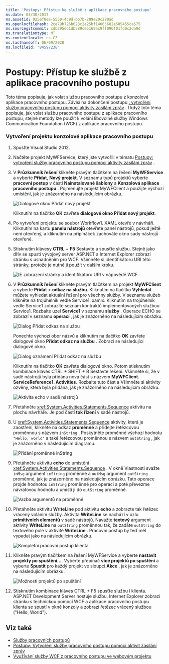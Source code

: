 ```yaml
---
title: 'Postupy: Přístup ke službě z aplikace pracovního postupu'
ms.date: 03/30/2017
ms.assetid: 925ef8ea-5550-4c9d-bb7b-209e20c280ad
ms.openlocfilehash: 2ce79b726b623c2a25bf14065682e685455ca575
ms.sourcegitcommit: cdb295dd1db589ce5169ac9ff096f01fd0c2da9d
ms.translationtype: MT
ms.contentlocale: cs-CZ
ms.lasthandoff: 06/09/2020
ms.locfileid: "84597238"
---
```

# <a name="how-to-access-a-service-from-a-workflow-application"></a>Postupy: Přístup ke službě z aplikace pracovního postupu
Toto téma popisuje, jak volat službu pracovního postupu z konzolové aplikace pracovního postupu. Závisí na dokončení postupu [: vytvoření služby pracovního postupu pomocí aktivity zasílání zpráv](how-to-create-a-workflow-service-with-messaging-activities.md) . I když toto téma popisuje, jak volat službu pracovního postupu z aplikace pracovního postupu, stejné metody lze použít k volání libovolné služby Windows Communication Foundation (WCF) z aplikace pracovního postupu.

### <a name="create-a-workflow-console-application-project"></a>Vytvoření projektu konzolové aplikace pracovního postupu

1. Spusťte Visual Studio 2012.

2. Načtěte projekt MyWFService, který jste vytvořili v tématu [Postupy: vytvoření služby pracovního postupu pomocí aktivity zasílání zpráv](how-to-create-a-workflow-service-with-messaging-activities.md) .

3. V **Průzkumník řešení** klikněte pravým tlačítkem na řešení **MyWFService** a vyberte **Přidat**, **Nový projekt**. V seznamu typů projektů vyberte **pracovní postup** v části **Nainstalované šablony** a **Konzolová aplikace pracovního postupu** . Pojmenujte projekt MyWFClient a použijte výchozí umístění, jak je znázorněno na následujícím obrázku.

     ![Dialogové okno Přidat nový projekt](./media/how-to-access-a-service-from-a-workflow-application/add-new-project-dialog.jpg)

     Kliknutím na tlačítko **OK** zavřete **dialogové okno Přidat nový projekt**.

4. Po vytvoření projektu se soubor Workflow1. XAML otevře v návrháři. Kliknutím na kartu **panelu nástrojů** otevřete panel nástrojů, pokud ještě není otevřený, a kliknutím na připínáček zachováte okno sady nástrojů otevřené.

5. Stisknutím klávesy **CTRL** + **F5** Sestavte a spusťte službu. Stejně jako dřív se spustí vývojový server ASP.NET a Internet Explorer zobrazí stránku s usnadněním pro WCF. Všimněte si identifikátoru URI této stránky, protože je nutné ji použít v dalším kroku.

     ![IE zobrazení stránky a identifikátoru URI v nápovědě WCF](./media/how-to-access-a-service-from-a-workflow-application/ie-wcf-help-page-uri.jpg)

6. V **Průzkumník řešení** klikněte pravým tlačítkem na projekt **MyWFClient** a vyberte **Přidat**  >  **odkaz na službu**. Kliknutím na tlačítko **Vyhledat** můžete vyhledat aktuální řešení pro všechny služby. V seznamu služeb klikněte na trojúhelník vedle Service1. xamlx. Kliknutím na trojúhelník vedle Service1 zobrazíte seznam kontraktů implementovaných službou Service1. Rozbalte uzel **Service1** v seznamu **služby** . Operace ECHO se zobrazí v seznamu **operací** , jak je znázorněno na následujícím obrázku.

     ![Dialog Přidat odkaz na službu](./media/how-to-access-a-service-from-a-workflow-application/add-service-reference.jpg)

     Ponechte výchozí obor názvů a kliknutím na tlačítko **OK** zavřete dialogové okno **Přidat odkaz na službu** . Zobrazí se následující dialogové okno.

     ![Dialog oznámení Přidat odkaz na službu](./media/how-to-access-a-service-from-a-workflow-application/add-service-reference-dialog.jpg)

     Kliknutím na tlačítko **OK** zavřete dialogové okno. Potom stisknutím kombinace kláves CTRL + SHIFT + B Sestavte řešení. Všimněte si, že v sadě nástrojů byla přidána nová část s názvem **MyWFClient. ServiceReference1. Activities**. Rozbalte tuto část a Všimněte si aktivity ozvěny, která byla přidána, jak je znázorněno na následujícím obrázku.

     ![Aktivita echo v sadě nástrojů](./media/how-to-access-a-service-from-a-workflow-application/echo-activity-toolbox.jpg)

7. Přetáhněte <xref:System.Activities.Statements.Sequence> aktivitu na plochu návrháře. Je pod částí **tok řízení** v sadě nástrojů.

8. U <xref:System.Activities.Statements.Sequence> aktivity, která je zaostření, klikněte na odkaz **proměnné** a přidejte řetězcovou proměnnou s názvem `inString` . Poskytněte proměnné výchozí hodnotu `"Hello, world"` a také řetězcovou proměnnou s názvem `outString` , jak je znázorněno v následujícím diagramu.

     ![Přidání proměnné inString](./media/how-to-access-a-service-from-a-workflow-application/add-instring-variable.jpg)

9. Přetáhněte aktivitu **echo** do umístění <xref:System.Activities.Statements.Sequence> . V okně Vlastnosti svažte `inMsg` argument `inString` proměnné a `outMsg` argument `outString` proměnné, jak je znázorněno na následujícím obrázku. Tato operace projde hodnotou `inString` proměnné pro operaci a poté převezme návratovou hodnotu a umístí ji do `outString` proměnné.

     ![Vazba argumentů na proměnné](./media/how-to-access-a-service-from-a-workflow-application/bind-arguments-variables.jpg)

10. Přetáhněte aktivitu **WriteLine** pod aktivitu **echo** a zobrazte tak řetězec vrácený voláním služby. Aktivita **WriteLine** se nachází v uzlu **primitivních elementů** v sadě nástrojů. Navažte **textový** argument aktivity **WriteLine** na `outString` proměnnou tak, že zadáte `outString` do textového pole v aktivitě **WriteLine** . Pracovní postup by teď měl vypadat jako na následujícím obrázku.

     ![Kompletní pracovní postup klienta](./media/how-to-access-a-service-from-a-workflow-application/complete-client-workflow.jpg)

11. Klikněte pravým tlačítkem na řešení MyWFService a vyberte **nastavit projekty po spuštění...**. Vyberte přepínač **více projektů po spuštění** a vyberte **Spustit** pro každý projekt ve sloupci **Akce** , jak je znázorněno na následujícím obrázku.

     ![Možnosti projektů po spuštění](./media/how-to-access-a-service-from-a-workflow-application/startup-project-options.jpg)

12. Stisknutím kombinace kláves CTRL + F5 spusťte službu i klienta. ASP.NET Development Server hostuje službu, Internet Explorer zobrazí stránku s technickou pomocí WCF a aplikace pracovního postupu klienta se spustí v okně konzoly a zobrazí řetězec vrácený službou ("Hello, World").

## <a name="see-also"></a>Viz také

- [Služby pracovních postupů](workflow-services.md)
- [Postupy: Vytvoření služby pracovního postupu pomocí aktivit zasílání zpráv](how-to-create-a-workflow-service-with-messaging-activities.md)
- [Využívání služby WCF z pracovního postupu ve webovém projektu](https://docs.microsoft.com/archive/blogs/endpoint/how-to-consume-a-wcf-service-from-a-wf4-workflow)
